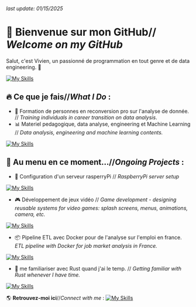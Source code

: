 *last update:  01/15/2025*

# 👋 Bienvenue sur mon GitHub// *Welcome on my GitHub*   
Salut, c'est Vivien, un passionné de programmation en tout genre et de data engineering. 🚀

[![My Skills](https://skillicons.dev/icons?i=windows,debian,redhat)](https://skillicons.dev)

## 🔥 **Ce que je fais**//*What I Do* :

- 📘 Formation de personnes en reconversion pro sur l'analyse de donnée. // *Training individuals in career transition on data analysis*.
- 📊 Materiel pedagogique, data analyse, engineering et Machine Learning // *Data analysis, engineering and machine learning contents.*


[![My Skills](https://skillicons.dev/icons?i=py,mysql,github,docker,tensorflow,notion)](https://skillicons.dev)

## 📌 **Au menu en ce moment...**//*Ongoing Projects* :

- 🍓 Configuration d'un serveur rasperryPi // *RaspberryPi server setup*

  
[![My Skills](https://skillicons.dev/icons?i=raspberrypi)](https://skillicons.dev)
- 🎮 Développement de jeux vidéo // *Game development - designing reusable systems for video games: splash screens, menus, animations, camera, etc.*

  
[![My Skills](https://skillicons.dev/icons?i=py,rust,bevy,cs,unity)](https://skillicons.dev)
- 📦 Pipeline ETL avec Docker pour de l'analyse sur l'emploi en france. *ETL pipeline with Docker for job market analysis in France.*

  
[![My Skills](https://skillicons.dev/icons?i=django,fastapi,postgres,mongodb,raspberrypi,docker,debian)](https://skillicons.dev)
- 📖 me familiariser avec Rust quand j'ai le temp. // *Getting familiar with Rust whenever I have time.*


[![My Skills](https://skillicons.dev/icons?i=rust,bevy)](https://skillicons.dev)


🌎 **Retrouvez-moi ici**//*Connect with me* :
[![My Skills](https://skillicons.dev/icons?i=linkedin)](https://www.linkedin.com/in/vivien-schneider-007a7462/)
